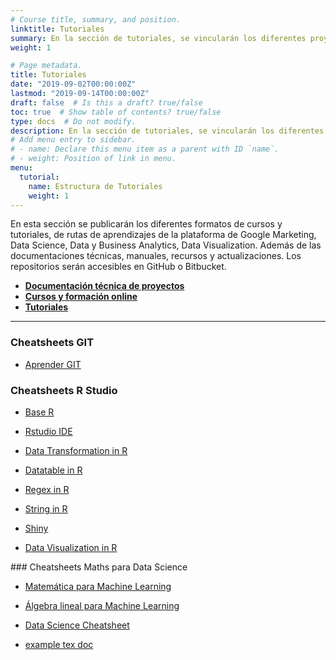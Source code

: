 ```yaml
---
# Course title, summary, and position.
linktitle: Tutoriales
summary: En la sección de tutoriales, se vincularán los diferentes proyectos realizados, así como los tutoriales de IoT, Raspberry, Python, R, Machine Learning, además de analítica avanzada de datos.
weight: 1

# Page metadata.
title: Tutoriales
date: "2019-09-02T00:00:00Z"
lastmod: "2019-09-14T00:00:00Z"
draft: false  # Is this a draft? true/false
toc: true  # Show table of contents? true/false
type: docs  # Do not modify.
description: En la sección de tutoriales, se vincularán los diferentes proyectos realizados, así como los tutoriales de IoT, Raspberry, Python, R, Machine Learning, además de analítica avanzada de datos.
# Add menu entry to sidebar.
# - name: Declare this menu item as a parent with ID `name`.
# - weight: Position of link in menu.
menu:
  tutorial:
    name: Estructura de Tutoriales
    weight: 1
---
```



En esta sección se publicarán los diferentes formatos de cursos y tutoriales, de rutas de aprendizajes de la plataforma de Google Marketing, Data Science, Data y Business Analytics, Data Visualization. Además de las documentaciones técnicas, manuales, recursos y actualizaciones. Los repositorios serán accesibles en GitHub o Bitbucket.

- **[Documentación técnica de proyectos](../proyectos/)**
- **[Cursos y formación online](../courses/#google-analytics)**
- **[Tutoriales](../tutorial/)**

***

### Cheatsheets GIT

* [Aprender GIT](/files/pdf/git/atlassian-git-cheatsheet.pdf)


### Cheatsheets R Studio

* [Base R](/files/pdf/r/base-r.pdf)
* [Rstudio IDE](/files/pdf/r/rstudio-ide.pdf)
* [Data Transformation in R](/files/pdf/r/data-transformation.pdf)
* [Datatable in R](/files/pdf/r/datatable.pdf)
* [Regex in R](/files/pdf/r/regex.pdf)
* [String in R](/files/pdf/r/strings.pdf)

* [Shiny](/files/pdf/r/shiny.pdf)
* [Data Visualization in R](/files/pdf/r/data-visualization-2.1.pdf)


### Cheatsheets Maths para Data Science

* [Matemática para Machine Learning](/files/pdf/ds/math4ml.pdf)
* [Álgebra lineal para Machine Learning](/files/pdf/ds/linear-algebra.pdf)
* [Data Science Cheatsheet](/files/pdf/ds/data-science-cheatsheet.pdf)


* [example tex doc](/files/pdf/ds/doc.tex)

